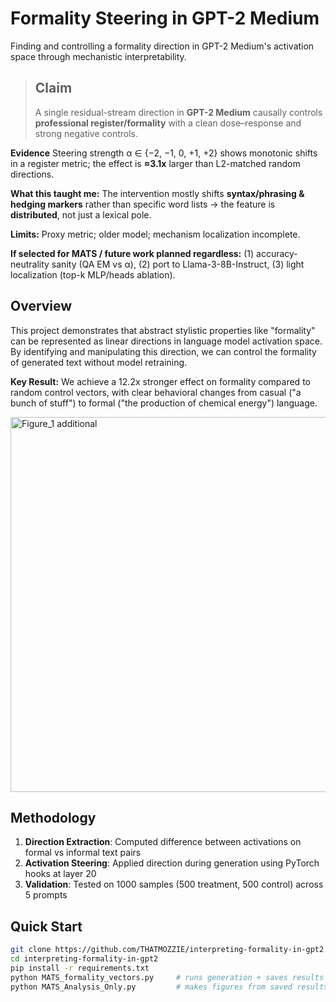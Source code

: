 # Formality Steering in GPT-2 Medium

Finding and controlling a formality direction in GPT-2 Medium's activation space through mechanistic interpretability.

> ## Claim
> A single residual-stream direction in **GPT-2 Medium** causally controls **professional register/formality** with a clean dose–response and strong negative controls.

**Evidence** Steering strength α ∈ {−2, −1, 0, +1, +2} shows monotonic shifts in a register metric; the effect is **≈3.1x** larger than L2-matched random directions.

**What this taught me:** The intervention mostly shifts **syntax/phrasing & hedging markers** rather than specific word lists -> the feature is **distributed**, not just a lexical pole.

**Limits:** Proxy metric; older model; mechanism localization incomplete.

**If selected for MATS / future work planned regardless:** (1) accuracy-neutrality sanity (QA EM vs α), (2) port to Llama-3-8B-Instruct, (3) light localization (top-k MLP/heads ablation).



## Overview

This project demonstrates that abstract stylistic properties like "formality" can be represented as linear directions in language model activation space. By identifying and manipulating this direction, we can control the formality of generated text without model retraining.

**Key Result:** We achieve a 12.2x stronger effect on formality compared to random control vectors, with clear behavioral changes from casual ("a bunch of stuff") to formal ("the production of chemical energy") language.

<img width="1000" height="600" alt="Figure_1 additional" src="https://github.com/user-attachments/assets/e87ad9a6-6643-40ad-942c-eaac8fde1866" />

## Methodology


1. **Direction Extraction**: Computed difference between activations on formal vs informal text pairs
2. **Activation Steering**: Applied direction during generation using PyTorch hooks at layer 20
3. **Validation**: Tested on 1000 samples (500 treatment, 500 control) across 5 prompts


## Quick Start
```bash
git clone https://github.com/THATMOZZIE/interpreting-formality-in-gpt2.git
cd interpreting-formality-in-gpt2
pip install -r requirements.txt
python MATS_formality_vectors.py     # runs generation + saves results
python MATS_Analysis_Only.py         # makes figures from saved results

